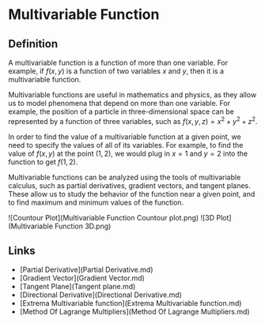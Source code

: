# Multivariable Function

## Definition

A multivariable function is a function of more than one variable. For example, if $f(x,y)$ is a function of two variables $x$ and $y$, then it is a multivariable function.

Multivariable functions are useful in mathematics and physics, as they allow us to model phenomena that depend on more than one variable. For example, the position of a particle in three-dimensional space can be represented by a function of three variables, such as $f(x,y,z) = x^2 + y^2 + z^2$.

In order to find the value of a multivariable function at a given point, we need to specify the values of all of its variables. For example, to find the value of $f(x,y)$ at the point $(1,2)$, we would plug in $x = 1$ and $y = 2$ into the function to get $f(1,2)$.

Multivariable functions can be analyzed using the tools of multivariable calculus, such as partial derivatives, gradient vectors, and tangent planes. These allow us to study the behavior of the function near a given point, and to find maximum and minimum values of the function.

![Countour Plot](Multivariable Function Countour plot.png)
![3D Plot](Multivariable Function 3D.png)

## Links
- [Partial Derivative](Partial Derivative.md)
- [Gradient Vector](Gradient Vector.md)
- [Tangent Plane](Tangent plane.md)
- [Directional Derivative](Directional Derivative.md)
- [Extrema Multivariable function](Extrema Multivariable function.md)
- [Method Of Lagrange Multipliers](Method Of Lagrange Multipliers.md)
